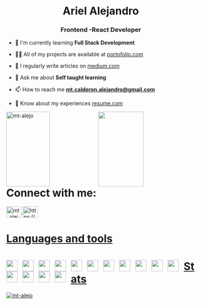 <h1 align="center">Ariel Alejandro</h1>
<h3 align="center">Frontend -React Developer</h3>

- 🌱 I'm currently learning **Full Stack Development** 
- 👨‍💻 All of my projects
are available at [portofolio.com](portofolio.com) 
- 📝 I regularly write
articles on [medium.com](medium.com) 
- 💬 Ask me about **Self taught learning**

- 📫 How to reach me **mt.calderon.alejandro@gmail.com** 
- 📄 Know about my
experiences [resume.com](resume.com)


<img
align="left"
width="48%"
height="200"
src="https://github-readme-streak-stats.herokuapp.com/?user=mt-alejo&"
alt="mt-alejo"
/>

<img
align="left"
width="49%"
height="200"
src="https://thumbs.gfycat.com/CalmKeyEidolonhelvum-max-1mb.gif"
alt=""
/>


# Connect with me:
<p>
<a href="https://twitter.com/mt_alejo_" target="blank"
><img
align="center"
src="https://raw.githubusercontent.com/rahuldkjain/github-profile-readme-generator/master/src/images/icons/Social/twitter.svg"
alt="mt_alejo_"
height="30"
width="40" />
<a
href="https://linkedin.com/in/https://www.linkedin.com/in/alejandro-calderon-72b662233/"
target="blank"
><img
align="center"
src="https://raw.githubusercontent.com/rahuldkjain/github-profile-readme-generator/master/src/images/icons/Social/linked-in-alt.svg"
alt="https://www.linkedin.com/in/alejandro-calderon-72b662233/"
height="30"
width="40"
/>

# Languages and tools

<div align="left">
<img
  align="left"
  width="30px"
  style="padding-right: 10px"
  src="https://cdn.jsdelivr.net/gh/devicons/devicon/icons/vscode/vscode-original.svg"
/>

<img
  align="left"
  width="30px"
  style="padding-right: 10px"
  src="https://cdn.jsdelivr.net/gh/devicons/devicon/icons/html5/html5-plain.svg"
/>
<img
  align="left"
  width="30px"
  style="padding-right: 10px"
  src="https://cdn.jsdelivr.net/gh/devicons/devicon/icons/css3/css3-plain.svg"
/>

<img
  align="left"
  width="30px"
  style="padding-right: 10px"
  src="https://cdn.jsdelivr.net/gh/devicons/devicon/icons/javascript/javascript-original.svg"
/>

<img
  align="left"
  width="30px"
  style="padding-right: 10px"
  src="https://cdn.jsdelivr.net/gh/devicons/devicon/icons/git/git-original.svg"
/>
<img
  align="left"
  width="30px"
  style="padding-right: 10px"
  src="https://cdn.jsdelivr.net/gh/devicons/devicon/icons/bash/bash-original.svg"
/>

<img
  align="left"
  width="30px"
  style="padding-right: 10px"
  src="https://cdn.jsdelivr.net/gh/devicons/devicon/icons/linux/linux-original.svg"
/>
<img
  align="left"
  width="30px"
  style="padding-right: 10px"
  src="https://cdn.jsdelivr.net/gh/devicons/devicon/icons/tailwindcss/tailwindcss-plain.svg"
/>

<img
  align="left"
  width="30px"
  style="padding-right: 10px"
  src="https://cdn.jsdelivr.net/gh/devicons/devicon/icons/npm/npm-original-wordmark.svg"
/>

<img
  align="left"
  width="30px"
  style="padding-right: 10px"
  src="https://cdn.jsdelivr.net/gh/devicons/devicon/icons/webpack/webpack-original.svg"
/>

<img
  align="left"
  width="30px"
  style="padding-right: 10px"
  src="https://cdn.jsdelivr.net/gh/devicons/devicon/icons/react/react-original-wordmark.svg"
/>

<img
  align="left"
  width="30px"
  style="padding-right: 10px"
  src="https://cdn.jsdelivr.net/gh/devicons/devicon/icons/nextjs/nextjs-line.svg"
/>
<img
  align="left"
  width="30px"
  style="padding-right: 10px"
  src="https://cdn.jsdelivr.net/gh/devicons/devicon/icons/nodejs/nodejs-original.svg"
/>

<img
  align="left"
  width="30px"
  style="padding-right: 10px"
  src="https://cdn.jsdelivr.net/gh/devicons/devicon/icons/express/express-original-wordmark.svg"
/>

<img
  align="left"
  width="30px"
  style="padding-right: 10px"
  src="https://cdn.jsdelivr.net/gh/devicons/devicon/icons/mongodb/mongodb-plain.svg"
/>
</div>

# Stats
<img
align="center"
src="https://github-readme-stats.vercel.app/api?username=mt-alejo&show_icons=true&locale=en"
alt="mt-alejo"
/>
